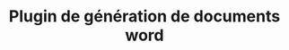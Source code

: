 ---
title: Plugin de génération de documents word
sidebar_position: 4
Theme: dev
Icon: fa fa-cogs
Description : Configurez le plugin puis générez une pièce jointe au format Word
StartPage : getting-started
Duration : 20m
visible : true
---